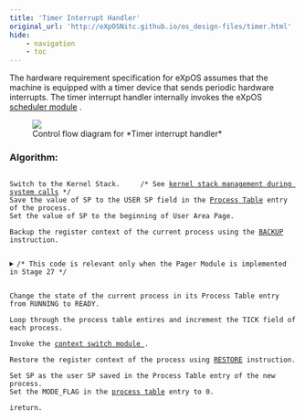```yaml
---
title: 'Timer Interrupt Handler'
original_url: 'http://eXpOSNitc.github.io/os_design-files/timer.html'
hide: 
    - navigation
    - toc
---
```


The hardware requirement specification for eXpOS assumes that the machine is equipped
with a timer device that sends periodic hardware interrupts. 
The timer interrupt handler internally invokes the eXpOS  [scheduler module](../modules/module-05.md) . 
 
<figure>
    <img src="http://exposnitc.github.io/img/roadmap/timer_interrupt.png">
    <figcaption>Control flow diagram for *Timer interrupt handler*</figcaption>
</figure>


### Algorithm:

<pre><code>
Switch to the Kernel Stack. 	/* See <a href="../../os-design/stack-smcall/">kernel stack management during system calls</a> */
Save the value of SP to the USER SP field in the <a href="../../os-design/process-table/">Process Table</a> entry of the process.
Set the value of SP to the beginning of User Area Page.

Backup the register context of the current process using the <a href="../../arch-spec/instruction-set/">BACKUP</a> instruction.


<details class="code-accordion"><summary>/* This code is relevant only when the Pager Module is implemented in Stage 27 */</summary>
<b>If</b> swapping is initiated, /* check <a href="../../os-design/mem-ds/#ss_table">System Status Table</a> */
{
    /* Call Swap In/Out, if necessary */

    <b>if</b> the current process is the Swapper Daemon and Paging Status is <a href="../support-tools/constants/">SWAP_OUT</a>,
        Call the <b>swap_out()</b> function in the <a href="../../modules/module-06/">Pager Module</a>.

    <b>else if</b> the current process is the Swapper Daemon and Paging Status is <a href="../support-tools/constants/">SWAP_IN</a>, 
        Call the <b>swap_in()</b> function in the <a href="../../modules/module-06/">Pager Module</a>.

    <b>else if</b> the current process is Idle,                          
        /* Swapping is ongoing, but the daemon is blocked for some disk operation and idle is being run now */
        /* Skip to the end to perform context switch. */
    
}

<b>else</b>           /* Swapping is not on now.  Check whether it must be initiated */
{
    <b>if</b> (MEM_FREE_COUNT < <a href="../support-tools/constants/">MEM_LOW</a>)	 	/* Check the <a href="../../os-design/mem-ds/#ss_table">System Status Table</a> */
        /* Swap Out to be invoked during next Timer Interrupt */
        Set the Paging Status in System Status Table to <a href="../support-tools/constants/">SWAP_OUT</a>.

    <b>else if</b> (there are swapped out processes)            /* Check SWAPPED_COUNT in <a href="../../os-design/mem-ds/#ss_table">System Status Table</a> */
        <b>if</b> (Tick of any Swapped Out process > <a href="../support-tools/constants/">MAX_TICK</a> or MEM_FREE_COUNT > <a href="../support-tools/constants/">MEM_HIGH</a>)
            /* Swap In to be invoked during next Timer Interrupt */
            Set the Paging Status in System Status Table to <a href="../support-tools/constants/">SWAP_IN</a>.

}
/* End of Stage 27 code for Swap In/Out management */
</details>
    
Change the state of the current process in its Process Table entry from RUNNING to READY.

Loop through the process table entires and increment the TICK field of each process.

Invoke the <a href="../../modules/module-05/" target="_blank">context switch module </a>.

Restore the register context of the process using <a href="../../arch-spec/instruction-set/">RESTORE</a> instruction.

Set SP as the user SP saved in the Process Table entry of the new process.
Set the MODE_FLAG in the <a href="../../os-design/process-table/">process table</a> entry to 0.
             
ireturn.
</code></pre>